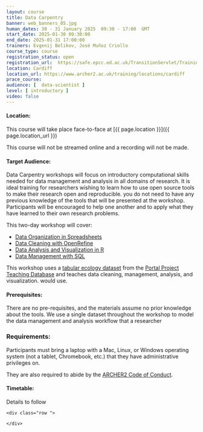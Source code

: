 ```yaml
---
layout: course
title: Data Carpentry
banner: web_banners_05.jpg 
human_dates: 30 - 31 January 2025  09:30 - 17:00  GMT
start_date: 2025-01-30 09:30:00
end_date: 2025-01-31 17:00:00
trainers: Evgenij Belikov, José Muñoz Criollo
course_type: course
registration_status: open
registration_url:  https://safe.epcc.ed.ac.uk/TransitionServlet/TrainingCourse/250130-Data-Carpentry
location: Cardiff
location_url: https://www.archer2.ac.uk/training/locations/cardiff
prace_course: 
audience: [  data-scientist ]
level: [ introductory ]
video: false
---
```


#### Location:

This course will take place face-to-face at  [{{ page.location }}]({{ page.location_url }})

This course will not be streamed online and a recording will not be made.

#### Target Audience:

Data Carpentry workshops will focus on introductory computational skills needed for data management and analysis in all domains of research. It is ideal training for researchers wishing to learn how to use open source tools to make their research open and reproducible. you do not need to have any previous knowledge of the tools that will be presented at the workshop. Participants will be encouraged to help one another and to apply what they have learned to their own research problems.

This two-day workshop will cover:

- [Data Organization in Spreadsheets](https://datacarpentry.github.io/spreadsheet-ecology-lesson/)
- [Data Cleaning with OpenRefine](https://datacarpentry.github.io/OpenRefine-ecology-lesson/)
- [Data Analysis and Visualization in R](https://datacarpentry.github.io/R-ecology-lesson/)
- [Data Management with SQL](https://datacarpentry.github.io/sql-ecology-lesson/)

This workshop uses a [tabular ecology dataset](https://datacarpentry.org/ecology-workshop/data/index.html) from the [Portal Project Teaching Database](https://figshare.com/articles/Portal_Project_Teaching_Database/1314459) and teaches data cleaning, management, analysis, and visualization. would use.

#### Prerequisites:

There are no pre-requisites, and the materials assume no prior knowledge about the tools. We use a single dataset throughout the workshop to model the data management and analysis workflow that a researcher 

### Requirements:

Participants must bring a laptop with a Mac, Linux, or Windows operating system (not a tablet, Chromebook, etc.) that they have administrative privileges on.

They are also required to abide by the [ARCHER2  Code of Conduct](../../../about/policies/code-of-conduct.html). 


#### Timetable:

Details to follow

<section id="service">

<!-- 

<h2><a name="materials">Course materials</a></h2>
 -->


    <div class="row ">	

<!-- 		
      <div class="col-xs-6 col-sm-4">
        <a class="ar2_linkbox ar2_linkbox-green" 
          href="   ">
          <strong>Course materials</strong>         
        </a>
      </div>
 -->

<!--  
      <div class="col-xs-6 col-sm-4">
        <a class="ar2_linkbox ar2_linkbox-teal" 
          href="https://pad.archer2.ac.uk/p/NNNNNN-xxxxxxx">
          <strong>Course Chat</strong>       
        </a>
      </div>
		
 -->
 	</div>
		
		
					


<!-- 		
<h2><a name="videos">Videos</a></h2>

<h3>Session 1</h3>

<div>
	<iframe title="Video" width="560" height="315" src="https://www.youtube.com/embed/xxxxxxxxxxx" frameborder="0" allow="accelerometer; autoplay; encrypted-media; gyroscope; picture-in-picture" allowfullscreen></iframe>
</div>

 -->





<!-- 
<h2><a name="feedback">Feedback</a></h2>


    <div class="row ">	

      <div class="col-xs-6 col-sm-4">
        <a class="ar2_linkbox ar2_linkbox-teal" 

           href="../../feedback/?course=250130-data-carpentry" 

		>
          <strong>Feedback</strong><br/>
          Please let us know what was great about this course and anything we can improve
        </a>
      </div>
    </div>
		
 -->		

 
</section>



